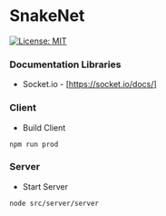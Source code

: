 # SnakeNet

[![License: MIT](https://img.shields.io/badge/License-MIT-blue.svg)](./LICENSE)

### Documentation Libraries ###
* Socket.io - [https://socket.io/docs/]

### Client ###
* Build Client
```
npm run prod
```

### Server ###
* Start Server
```
node src/server/server
```